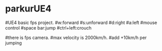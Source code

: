 # parkurUE4
#UE4 basic fps project.
#w:forward
#s:unforward
#d:right
#a:left
#mouse control
#space bar:jump
#ctrl+left:crouch

#there is fps camera. 
#max velocity is 2000km/h. 
#add +10km/h per jumping
